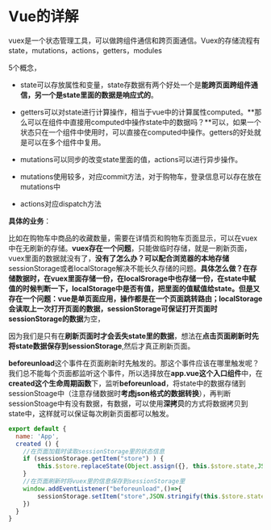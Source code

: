 # Vue的详解

vuex是一个状态管理工具，可以做跨组件通信和跨页面通信。Vuex的存储流程有state，mutations，actions，getters，modules

5个概念，

- state可以存放属性和变量，state存数据有两个好处一个是**能跨页面跨组件通信，另一个是state里面的数据是响应式的**。
- getters可以对state进行计算操作，相当于vue中的计算属性computed。**那么可以在组件中直接用computed中操作state中的数据吗？**可以，如果一个状态只在一个组件中使用时，可以直接在computed中操作。getters的好处就是可以在多个组件中复用。
- mutations可以同步的改变state里面的值，actions可以进行异步操作。

- mutations使用较多，对应commit方法，对于购物车，登录信息可以存在放在mutations中

- actions对应dispatch方法

**具体的业务**：

比如在购物车中商品的收藏数量，需要在详情页和购物车页面显示，可以在vuex中在无刷新的存储。**vuex存在一个问题**，只能做临时存储，就是一刷新页面，vuex里面的数据就没有了，**没有了怎么办？**可以配合浏览器的**本地存储**sessionStorage或者localStorage解决不能长久存储的问题。**具体怎么做？**在存储数据时，**在vuex里面存储一份，在localSrorage中也存储一份**，在state中赋值的时候判断一下，localStorage中是否有值，把里面的值赋值给state。**但是又存在一个问题**：vue是单页面应用，操作都是在一个页面跳转路由；localStorage会读取上一次打开页面的数据，sessionStorage可保证打开页面时**sessionStorage的数据**为空，

因为我们是只有在**刷新页面时才会丢失state里的数据**，想法在**点击页面刷新时先将state数据保存到sessionStorage**,然后才真正刷新页面。

**beforeunload**这个事件在页面刷新时先触发的。那这个事件应该在哪里触发呢？我们总不能每个页面都监听这个事件，所以选择放在**app.vue这个入口组件**中，在**created这个生命周期函数**下，监听**beforeunload**，将state中的数据存储到sessionStoage中（注意存储数据时**考虑json格式的数据转换**），再判断sessionStoage中有没有数据，有数据，可以使用**深拷贝**的方式将数据拷贝到state中，这样就可以保证每次刷新页面都可以触发。

```js
export default {
  name: 'App',
  created () {
    //在页面加载时读取sessionStorage里的状态信息
    if (sessionStorage.getItem("store") ) {
        this.$store.replaceState(Object.assign({}, this.$store.state,JSON.parse(sessionStorage.getItem("store"))))
    } 
    //在页面刷新时将vuex里的信息保存到sessionStorage里
    window.addEventListener("beforeunload",()=>{
        sessionStorage.setItem("store",JSON.stringify(this.$store.state))
    })
  }
}
```
